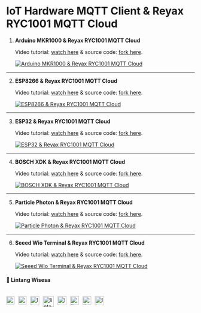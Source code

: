 # IoT Hardware MQTT Client & Reyax RYC1001 MQTT Cloud

1. __Arduino MKR1000 & Reyax RYC1001 MQTT Cloud__

    Video tutorial: [watch here](https://www.youtube.com/watch?v=RfUGAE88Bhw) & source code: [fork here](https://github.com/LintangWisesa/IoT-Reyax-RYC1001-MQTT-Cloud/tree/master/MKR1000).

    [![Arduino MKR1000 & Reyax RYC1001 MQTT Cloud](https://img.youtube.com/vi/RfUGAE88Bhw/0.jpg)](https://www.youtube.com/watch?v=RfUGAE88Bhw)

<hr>

2. __ESP8266 & Reyax RYC1001 MQTT Cloud__
  
    Video tutorial: [watch here](https://www.youtube.com/watch?v=R9btcp-W6iE) & source code: [fork here](https://github.com/LintangWisesa/IoT-Reyax-RYC1001-MQTT-Cloud/tree/master/ESP8266).

    [![ESP8266 & Reyax RYC1001 MQTT Cloud](https://img.youtube.com/vi/R9btcp-W6iE/0.jpg)](https://www.youtube.com/watch?v=R9btcp-W6iE)

<hr>

3. __ESP32 & Reyax RYC1001 MQTT Cloud__
  
    Video tutorial: [watch here](https://www.youtube.com/watch?v=TNpS1f87Vow) & source code: [fork here](https://github.com/LintangWisesa/IoT-Reyax-RYC1001-MQTT-Cloud/tree/master/ESP32).

    [![ESP32 & Reyax RYC1001 MQTT Cloud](https://img.youtube.com/vi/TNpS1f87Vow/0.jpg)](https://www.youtube.com/watch?v=TNpS1f87Vow)

<hr>

4. __BOSCH XDK & Reyax RYC1001 MQTT Cloud__
  
    Video tutorial: [watch here](https://youtu.be/v2k90KeUvJg) & source code: [fork here](https://github.com/LintangWisesa/IoT-Reyax-RYC1001-MQTT-Cloud/tree/master/BOSCH%20XDK).

    [![BOSCH XDK & Reyax RYC1001 MQTT Cloud](https://img.youtube.com/vi/v2k90KeUvJg/0.jpg)](https://youtu.be/v2k90KeUvJg)

<hr>

5. __Particle Photon & Reyax RYC1001 MQTT Cloud__
  
    Video tutorial: [watch here](https://youtu.be/UQuKdZDXRwU) & source code: [fork here](https://github.com/LintangWisesa/IoT-Reyax-RYC1001-MQTT-Cloud/tree/master/PHOTON).

    [![Particle Photon & Reyax RYC1001 MQTT Cloud](https://img.youtube.com/vi/UQuKdZDXRwU/0.jpg)](https://youtu.be/UQuKdZDXRwU)

<hr>

6. __Seeed Wio Terminal & Reyax RYC1001 MQTT Cloud__
  
    Video tutorial: [watch here](https://www.youtube.com/watch?v=Z9goxIazMP8) & source code: [fork here](https://github.com/LintangWisesa/IoT-Reyax-RYC1001-MQTT-Cloud/tree/master/WIO%20TERMINAL).

    [![Seeed Wio Terminal & Reyax RYC1001 MQTT Cloud](https://img.youtube.com/vi/Z9goxIazMP8/0.jpg)](https://youtu.be/Z9goxIazMP8)

#### 🍔 Lintang Wisesa

<br>

<a href="mailto: lintangwisesa@ymail.com">
  <img align="left" style="margin-right:10px" alt="lintang ymail" width="22px" src="https://camo.githubusercontent.com/b6e5ff081d7552ec05656de193794847e14d47ad/68747470733a2f2f732e79696d672e636f6d2f63762f61706976322f6d79632f6d61696c2f4d61696c5f694f535f6170705f69636f6e2e706e67" />
</a>

<a href="https://web.facebook.com/lintangbagus/">
  <img align="left" style="margin-right:10px" alt="lintang facebook" width="22px" src="https://camo.githubusercontent.com/a461898d72dd9f4c8c526dfcca9dfdc8a8c69605/68747470733a2f2f75706c6f61642e77696b696d656469612e6f72672f77696b6970656469612f636f6d6d6f6e732f7468756d622f352f35312f46616365626f6f6b5f665f6c6f676f5f253238323031392532392e7376672f3130323470782d46616365626f6f6b5f665f6c6f676f5f253238323031392532392e7376672e706e67" />
</a>

<a href="https://twitter.com/Lintang_Wisesa">
  <img style="margin-right:10px" align="left" alt="lintang twitter" width="24px" src="https://camo.githubusercontent.com/b6943877f3d8a1269974b9f820388403ee2b1978/68747470733a2f2f332e62702e626c6f6773706f742e636f6d2f2d4e786f754d6d7a32624f592f54385f61633937636573492f41414141414141414767302f65337659315f62646e62452f73313630302f547769747465722b6c6f676f2b323031322e706e67" />
</a>

<a href="https://www.youtube.com/user/lintangbagus">
  <img style="margin-right:10px" align="left" alt="lintang youtube" width="29px" src="https://www.pinclipart.com/picdir/big/55-557137_a-quiet-drifter-takes-a-janitorial-job-at.png" />
</a>

<a href="https://www.linkedin.com/in/lintangwisesa/">
  <img style="margin-right:10px" align="left" alt="lintang linkedin" width="24px" src="https://camo.githubusercontent.com/0d70d8c72e2f45755511d6799489dc49d0e325f0/68747470733a2f2f692e70696e696d672e636f6d2f6f726967696e616c732f63652f30392f33632f63653039336337323134616433353762623636356366643266363661386236622e706e67" />
</a>

<a href="https://github.com/LintangWisesa">
  <img style="margin-right:10px" align="left" alt="lintang github" width="23px" src="https://camo.githubusercontent.com/11406e7ae7d4716fcc586cddf450451576d71bef/68747470733a2f2f696d6167652e666c617469636f6e2e636f6d2f69636f6e732f7376672f32352f32353233312e737667" />
</a>

<a href="https://www.hackster.io/lintangwisesa">
  <img style="margin-right:10px" align="left" alt="lintang hackster" width="23px" src="https://user-images.githubusercontent.com/10383395/49821324-358fa080-fda0-11e8-8b00-def2a67fc598.png" />
</a>

<a href="https://lintangwisesa.github.io/me/">
  <img style="margin-right:10px" align="left" alt="lintang bio" width="24px" src="https://avatars2.githubusercontent.com/u/30064213?s=460&u=6640a1c3d5c1892283e1c273006755de8d32fa59&v=4" />
</a>